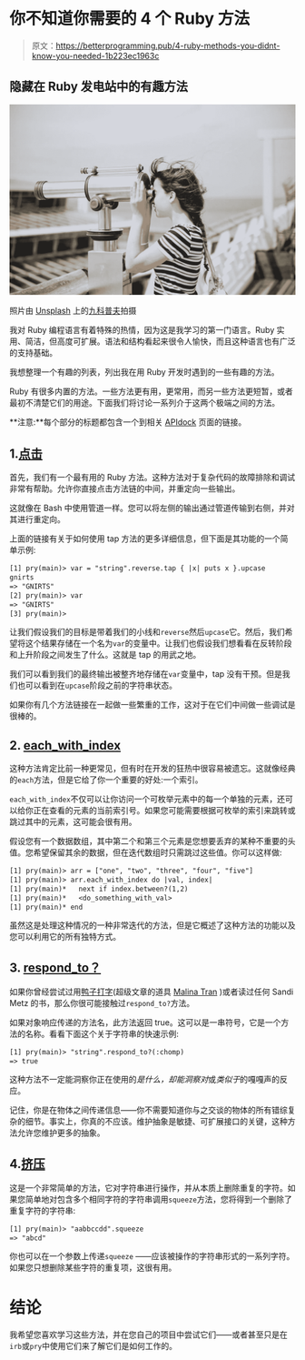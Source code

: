 # 你不知道你需要的 4 个 Ruby 方法

> 原文：<https://betterprogramming.pub/4-ruby-methods-you-didnt-know-you-needed-1b223ec1963c>

## 隐藏在 Ruby 发电站中的有趣方法

![](img/7d22ac1337af81becfd0857a5530d730.png)

照片由 [Unsplash](https://unsplash.com/s/photos/discover?utm_source=unsplash&utm_medium=referral&utm_content=creditCopyText) 上的[九科普夫](https://unsplash.com/@enka80?utm_source=unsplash&utm_medium=referral&utm_content=creditCopyText)拍摄

我对 Ruby 编程语言有着特殊的热情，因为这是我学习的第一门语言。Ruby 实用、简洁，但高度可扩展。语法和结构看起来很令人愉快，而且这种语言也有广泛的支持基础。

我想整理一个有趣的列表，列出我在用 Ruby 开发时遇到的一些有趣的方法。

Ruby 有很多内置的方法。一些方法更有用，更常用，而另一些方法更短暂，或者最初不清楚它们的用途。下面我们将讨论一系列介于这两个极端之间的方法。

**注意:**每个部分的标题都包含一个到相关 [APIdock](https://apidock.com/) 页面的链接。

## 1.[点击](https://apidock.com/ruby/Object/tap)

首先，我们有一个最有用的 Ruby 方法。这种方法对于复杂代码的故障排除和调试非常有帮助。允许你直接点击方法链的中间，并重定向一些输出。

这就像在 Bash 中使用管道一样。您可以将左侧的输出通过管道传输到右侧，并对其进行重定向。

上面的链接有关于如何使用 tap 方法的更多详细信息，但下面是其功能的一个简单示例:

```
[1] pry(main)> var = "string".reverse.tap { |x| puts x }.upcase
gnirts
=> "GNIRTS"
[2] pry(main)> var
=> "GNIRTS"
[3] pry(main)>
```

让我们假设我们的目标是带着我们的小线和`reverse`然后`upcase`它。然后，我们希望将这个结果存储在一个名为`var`的变量中。让我们也假设我们想看看在反转阶段和上升阶段之间发生了什么。这就是 tap 的用武之地。

我们可以看到我们的最终输出被整齐地存储在`var`变量中，tap 没有干预。但是我们也可以看到在`upcase`阶段之前的字符串状态。

如果你有几个方法链接在一起做一些繁重的工作，这对于在它们中间做一些调试是很棒的。

## 2. [each_with_index](https://apidock.com/ruby/Enumerable/each_with_index)

这种方法肯定比前一种更常见，但有时在开发的狂热中很容易被遗忘。这就像经典的`each`方法，但是它给了你一个重要的好处:一个索引。

`each_with_index`不仅可以让你访问一个可枚举元素中的每一个单独的元素，还可以给你正在查看的元素的当前索引号。如果您可能需要根据可枚举的索引来跳转或跳过其中的元素，这可能会很有用。

假设您有一个数据数组，其中第二个和第三个元素是您想要丢弃的某种不重要的头值。您希望保留其余的数据，但在迭代数组时只需跳过这些值。你可以这样做:

```
[1] pry(main)> arr = ["one", "two", "three", "four", "five"]
[1] pry(main)> arr.each_with_index do |val, index|
[1] pry(main)*   next if index.between?(1,2)
[1] pry(main)*   <do_something_with_val>
[1] pry(main)* end
```

虽然这是处理这种情况的一种非常迭代的方法，但是它概述了这种方法的功能以及您可以利用它的所有独特方式。

## 3. [respond_to？](https://apidock.com/ruby/Object/respond_to%3F)

如果你曾经尝试过用[鸭子打字](https://medium.com/tech-and-the-city/looks-like-a-duck-quacks-like-a-duck-db1283502acc)(超级文章的道具 [Malina Tran](https://medium.com/u/135df4e82305?source=post_page-----1b223ec1963c--------------------------------) )或者读过任何 Sandi Metz 的书，那么你很可能接触过`respond_to?`方法。

如果对象响应传递的方法名，此方法返回 true。这可以是一串符号，它是一个方法的名称。看看下面这个关于字符串的快速示例:

```
[1] pry(main)> "string".respond_to?(:chomp)
=> true
```

这种方法不一定能洞察你正在使用的*是什么，*却能洞察*对*或*类似于*的嘎嘎声的反应。

记住，你是在物体之间传递信息——你不需要知道你与之交谈的物体的所有错综复杂的细节。事实上，你真的不应该。维护抽象是敏捷、可扩展接口的关键，这种方法允许您维护更多的抽象。

## 4.[挤压](https://apidock.com/ruby/String/squeeze)

这是一个非常简单的方法，它对字符串进行操作，并从本质上删除重复的字符。如果您简单地对包含多个相同字符的字符串调用`squeeze`方法，您将得到一个删除了重复字符的字符串:

```
[1] pry(main)> "aabbccdd".squeeze
=> "abcd"
```

你也可以在一个参数上传递`squeeze` ——应该被操作的字符串形式的一系列字符。如果您只想删除某些字符的重复项，这很有用。

# 结论

我希望您喜欢学习这些方法，并在您自己的项目中尝试它们——或者甚至只是在`irb`或`pry`中使用它们来了解它们是如何工作的。